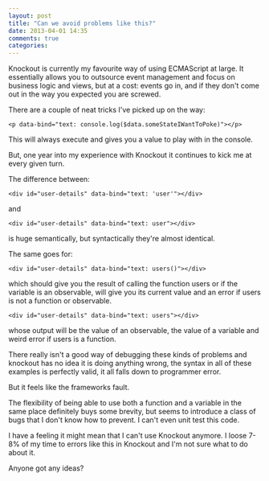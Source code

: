 ```yaml
---
layout: post
title: "Can we avoid problems like this?"
date: 2013-04-01 14:35
comments: true
categories: 
---
```

Knockout is currently my favourite way of using ECMAScript at large. It essentially allows you to outsource event management and focus on business logic and views, but at a cost: events go in, and if they don't come out in the way you expected you are screwed. 

There are a couple of neat tricks I've picked up on the way:

	<p data-bind="text: console.log($data.someStateIWantToPoke)"></p>

This will always execute and gives you a value to play with in the console. 

But, one year into my experience with Knockout it continues to kick me at every given turn.

The difference between:

	<div id="user-details" data-bind="text: 'user'"></div> 

and 

	<div id="user-details" data-bind="text: user"></div>

is huge semantically, but syntactically they're almost identical. 


The same goes for:

	<div id="user-details" data-bind="text: users()"></div>

which should give you the result of calling the function users or if the variable is an observable, will give you its current value and an error if users is not a function or observable.

	<div id="user-details" data-bind="text: users"></div>

whose output will be the value of an observable, the value of a variable and weird error if users is a function.

There really isn't a good way of debugging these kinds of problems and knockout has no idea it is doing anything wrong, the syntax in all of these examples is perfectly valid, it all falls down to programmer error. 

But it feels like the frameworks fault. 

The flexibility of being able to use both a function and a variable in the same place definitely buys some brevity, but seems to introduce a class of bugs that I don't know how to prevent. I can't even unit test this code.

I have a feeling it might mean that I can't use Knockout anymore. I loose 7-8% of my time to errors like this in Knockout and I'm not sure what to do about it.

Anyone got any ideas?